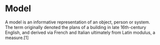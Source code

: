 # Model

A model is an informative representation of an object, person or system. The term originally denoted the plans of a building in late 16th-century English, and derived via French and Italian ultimately from Latin modulus, a measure.[1]
